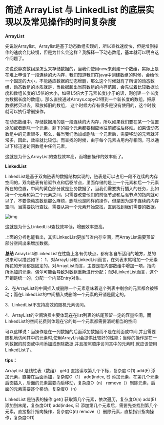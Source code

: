 # **简述 ArrayList 与 LinkedList 的底层实现以及常见操作的时间复杂度**

**ArrayList**

先说说Arraylist，Arraylist是基于动态数组实现的，所以查找速度快，但是增删操作的速度会比较慢，但是为什么会这样？我解释一下动态数组，基本就可以明白这个问题了。

先说说静态数组是怎么来存储数据的，当我们使用new来创建一个数组，实际上是在堆上申请了一段连续的大内存，我们知道我们在java中创建数组的时候，会给他一个固定的大小，不能适应数据的动态增删，那么这个时候就有了所谓的动态数组，动态数组的本质就是，当数据超出当前数组的内存范围，会先试着比较数据长度和数组长度的1.5倍的大小，如果1.5倍大于元素长度(小于的话，则创建一个长度为数据长度的数组)，那么直接通过Arrays.copyOf得到一个新长度的数组，把原数据拷贝过去，释放掉旧的数组， 这个时候内存有很多是没有使用的，这个时候就可以执行增删操作。

在动态数组中，存储数据用的是一段连续的大内存，所以如果我们要在某一个位置添加或者删除一个元素，剩下的每个元素都要相应地往前或往后移动。如果该动态数组中的元素很多，那么，每当我们添加或删除一个元素后，需要移动的元素就非常多，因此，效率就比较低。而查找的时候，由于每个元素占用内存相同，可以通过下标迅速访问数组中任何元素。

这就是为什么ArrayList的查找效率高，而增删操作的效率低了。

**LinkedList**

LinkedList是基于双向链表的数据结构实现的，链表是可以占用一段不连续的内存空间的，双向链表有前驱节点和后驱节点，里面存储的是上一个元素和后一个元素所在的位置，中间的黄色部分就是业务数据了，当我们需要执行插入的任务，比如第一个元素和第二个元素之间，只需要改变他们的前驱节点和后驱节点的指向就可以了，不要像动态数组那么麻烦，删除也是同样的操作，但是因为是不连续的内存空间，当需要执行查找，需要从第一个元素开始查找，直到找到我们需要的数据。

![img](https://img-blog.csdn.net/20180105104402234?watermark/2/text/aHR0cDovL2Jsb2cuY3Nkbi5uZXQvd2VpeGluXzM4NDIyMjc2/font/5a6L5L2T/fontsize/400/fill/I0JBQkFCMA==/dissolve/70/gravity/SouthEast)

这就是为什么LinkedList查找效率低，增删效率更高。

上面的分析也能看出，其实LinkedList更加节省内存空间，而ArrayList需要预留部分空间出来增加数据。



**总结** 
ArrayList和LinkedList在性能上各有优缺点，都有各自所适用的地方，总的说来可以描述如下： 
1．对ArrayList和LinkedList而言，在列表末尾增加一个元素所花的开销都是固定的。对ArrayList而言，主要是在内部数组中增加一项，指向所添加的元素，偶尔可能会导致对数组重新进行分配；而对LinkedList而言，这个开销是统一的，分配一个内部Entry对象。


2．在ArrayList的中间插入或删除一个元素意味着这个列表中剩余的元素都会被移动；而在LinkedList的中间插入或删除一个元素的开销是固定的。


3．LinkedList不支持高效的随机元素访问。


4．ArrayList的空间浪费主要体现在在list列表的结尾预留一定的容量空间，而LinkedList的空间花费则体现在它的每一个元素都需要消耗相当的空间


可以这样说：当操作是在一列数据的后面添加数据而不是在前面或中间,并且需要随机地访问其中的元素时,使用ArrayList会提供比较好的性能；当你的操作是在一列数据的前面或中间添加或删除数据,并且按照顺序访问其中的元素时,就应该使用LinkedList了。



**tips：**

ArrayList 是线性表（数组）
get() 直接读取第几个下标，复杂度 O(1)
add(E) 添加元素，直接在后面添加，复杂度O（1）
add(index, E) 添加元素，在第几个元素后面插入，后面的元素需要向后移动，复杂度O（n）
remove（）删除元素，后面的元素需要逐个移动，复杂度O（n）

LinkedList 是链表的操作
get() 获取第几个元素，依次遍历，复杂度O(n)
add(E) 添加到末尾，复杂度O(1)
add(index, E) 添加第几个元素后，需要先查找到第几个元素，直接指针指向操作，复杂度O(n)
remove（）删除元素，直接指针指向操作，复杂度O(1)